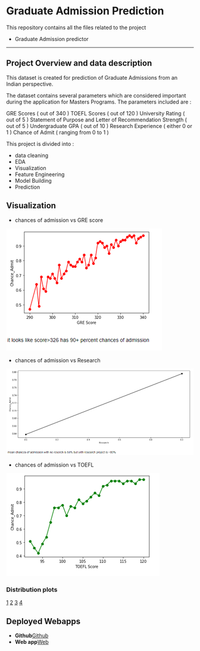 # Graduate Admission Prediction

This repository contains all the files related to the project
- Graduate Admission predictor
----------------------------------------------------------------------------------------------------------------------------------------------------------------------------
## Project Overview and data description

This dataset is created for prediction of Graduate Admissions from an Indian perspective.

The dataset contains several parameters which are considered important during the application for Masters Programs.
The parameters included are :

GRE Scores ( out of 340 )
TOEFL Scores ( out of 120 )
University Rating ( out of 5 )
Statement of Purpose and Letter of Recommendation Strength ( out of 5 )
Undergraduate GPA ( out of 10 )
Research Experience ( either 0 or 1 )
Chance of Admit ( ranging from 0 to 1 )


This project is divided into :
- data cleaning
- EDA 
- Visualization
- Feature Engineering
- Model Building
- Prediction

## Visualization

- chances of admission vs GRE score

![chances of admission vs GRE score](https://github.com/pranaymohadikar/Machine-Learning-Projects-/blob/master/admission%20ucla%20pred/readme-resources/coa%20vs%20gre.PNG)

- chances of admission vs Research

![chances of admission vs Research](https://github.com/pranaymohadikar/Machine-Learning-Projects-/blob/master/admission%20ucla%20pred/readme-resources/coa%20vs%20research.PNG)

- chances of admission vs TOEFL

![chances of admission vs TOEFL](https://github.com/pranaymohadikar/Machine-Learning-Projects-/blob/master/admission%20ucla%20pred/readme-resources/coa%20vs%20toefl.PNG)

### Distribution plots

[1](https://github.com/pranaymohadikar/Machine-Learning-Projects-/blob/master/admission%20ucla%20pred/readme-resources/UR_sop.PNG)
[2](https://github.com/pranaymohadikar/Machine-Learning-Projects-/blob/master/admission%20ucla%20pred/readme-resources/gre_toefl.PNG)
[3](https://github.com/pranaymohadikar/Machine-Learning-Projects-/blob/master/admission%20ucla%20pred/readme-resources/lor_cgpa.PNG)
[4](https://github.com/pranaymohadikar/Machine-Learning-Projects-/blob/master/admission%20ucla%20pred/readme-resources/res_coa.PNG)

## Deployed Webapps
- **Github**[Github](https://github.com/pranaymohadikar/Admission-predictor-deployment)
- **Web app**[Web](https://admission-predictor-v1.herokuapp.com/)
